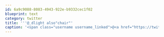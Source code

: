 ```yaml
---
id: 6a9c9088-8083-4943-922e-b9332cec1f02
blueprint: text
category: twitter
title: '''@_dlight also"chair"'
caption: '<span class="username username_linked">@<a href="https://twitter.com/_dlight" title="Битюцкий Корнилий">_dlight</a></span> also"chair"'
---
```

